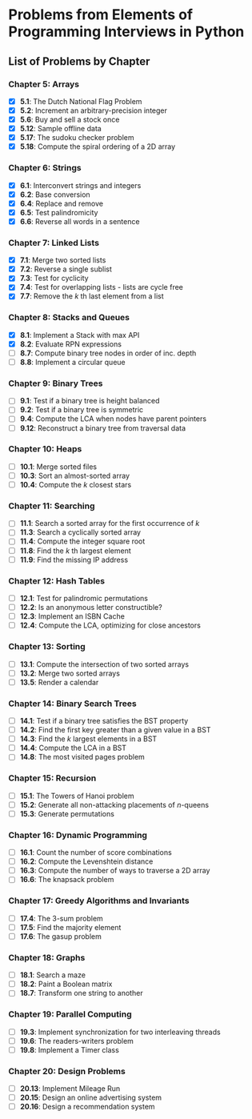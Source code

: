 # Problems from Elements of Programming Interviews in Python

## List of Problems by Chapter

### Chapter 5: Arrays
- [x] **5.1**: The Dutch National Flag Problem
- [x] **5.2**: Increment an arbitrary-precision integer
- [x] **5.6**: Buy and sell a stock once
- [x] **5.12**: Sample offline data
- [x] **5.17**: The sudoku checker problem
- [x] **5.18**: Compute the spiral ordering of a 2D array

### Chapter 6: Strings
- [x] **6.1**: Interconvert strings and integers
- [x] **6.2**: Base conversion
- [x] **6.4**: Replace and remove
- [x] **6.5**: Test palindromicity
- [x] **6.6**: Reverse all words in a sentence

### Chapter 7: Linked Lists
- [x] **7.1**: Merge two sorted lists
- [x] **7.2**: Reverse a single sublist
- [x] **7.3**: Test for cyclicity
- [x] **7.4**: Test for overlapping lists - lists are cycle free
- [x] **7.7**: Remove the *k* th last element from a list

### Chapter 8: Stacks and Queues
- [x] **8.1**: Implement a Stack with max API
- [x] **8.2**: Evaluate RPN expressions
- [ ] **8.7**: Compute binary tree nodes in order of inc. depth
- [ ] **8.8**: Implement a circular queue

### Chapter 9: Binary Trees
- [ ] **9.1**: Test if a binary tree is height balanced
- [ ] **9.2**: Test if a binary tree is symmetric
- [ ] **9.4**: Compute the LCA when nodes have parent pointers
- [ ] **9.12**: Reconstruct a binary tree from traversal data

### Chapter 10: Heaps
- [ ] **10.1**: Merge sorted files
- [ ] **10.3**: Sort an almost-sorted array
- [ ] **10.4**: Compute the *k* closest stars

### Chapter 11: Searching
- [ ] **11.1**: Search a sorted array for the first occurrence of *k*
- [ ] **11.3**: Search a cyclically sorted array
- [ ] **11.4**: Compute the integer square root
- [ ] **11.8**: Find the *k* th largest element
- [ ] **11.9**: Find the missing IP address

### Chapter 12: Hash Tables
- [ ] **12.1**: Test for palindromic permutations
- [ ] **12.2**: Is an anonymous letter constructible?
- [ ] **12.3**: Implement an ISBN Cache
- [ ] **12.4**: Compute the LCA, optimizing for close ancestors

### Chapter 13: Sorting
- [ ] **13.1**: Compute the intersection of two sorted arrays
- [ ] **13.2**: Merge two sorted arrays
- [ ] **13.5**: Render a calendar

### Chapter 14: Binary Search Trees
- [ ] **14.1**: Test if a binary tree satisfies the BST property
- [ ] **14.2**: Find the first key greater than a given value in a BST
- [ ] **14.3**: Find the *k* largest elements in a BST
- [ ] **14.4**: Compute the LCA in a BST
- [ ] **14.8**: The most visited pages problem

### Chapter 15: Recursion
- [ ] **15.1**: The Towers of Hanoi problem
- [ ] **15.2**: Generate all non-attacking placements of *n*-queens
- [ ] **15.3**: Generate permutations

### Chapter 16: Dynamic Programming
- [ ] **16.1**: Count the number of score combinations
- [ ] **16.2**: Compute the Levenshtein distance
- [ ] **16.3**: Compute the number of ways to traverse a 2D array
- [ ] **16.6**: The knapsack problem

### Chapter 17: Greedy Algorithms and Invariants
- [ ] **17.4**: The 3-sum problem
- [ ] **17.5**: Find the majority element
- [ ] **17.6**: The gasup problem

### Chapter 18: Graphs
- [ ] **18.1**: Search a maze
- [ ] **18.2**: Paint a Boolean matrix
- [ ] **18.7**: Transform one string to another

### Chapter 19: Parallel Computing
- [ ] **19.3**: Implement synchronization for two interleaving threads
- [ ] **19.6**: The readers-writers problem
- [ ] **19.8**: Implement a Timer class

### Chapter 20: Design Problems
- [ ] **20.13**: Implement Mileage Run
- [ ] **20.15**: Design an online advertising system
- [ ] **20.16**: Design a recommendation system
